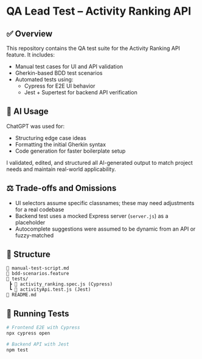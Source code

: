 # QA Lead Test – Activity Ranking API

## ✅ Overview
This repository contains the QA test suite for the Activity Ranking API feature. It includes:

- Manual test cases for UI and API validation
- Gherkin-based BDD test scenarios
- Automated tests using:
  - Cypress for E2E UI behavior
  - Jest + Supertest for backend API verification

## 🧠 AI Usage
ChatGPT was used for:
- Structuring edge case ideas
- Formatting the initial Gherkin syntax
- Code generation for faster boilerplate setup

I validated, edited, and structured all AI-generated output to match project needs and maintain real-world applicability.

## ⚖️ Trade-offs and Omissions
- UI selectors assume specific classnames; these may need adjustments for a real codebase
- Backend test uses a mocked Express server (`server.js`) as a placeholder
- Autocomplete suggestions were assumed to be dynamic from an API or fuzzy-matched

## 📁 Structure

```
📁 manual-test-script.md
📁 bdd-scenarios.feature
📁 tests/
 ┣ 📜 activity_ranking.spec.js (Cypress)
 ┗ 📜 activityApi.test.js (Jest)
📄 README.md
```

## 🚀 Running Tests

```bash
# Frontend E2E with Cypress
npx cypress open

# Backend API with Jest
npm test
```
